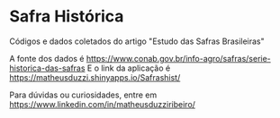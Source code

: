 # Safra Histórica
Códigos e dados coletados do artigo "Estudo das Safras Brasileiras"

A fonte dos dados é https://www.conab.gov.br/info-agro/safras/serie-historica-das-safras
E o link da aplicação é https://matheusduzzi.shinyapps.io/Safrashist/

Para dúvidas ou curiosidades, entre em https://www.linkedin.com/in/matheusduzziribeiro/
